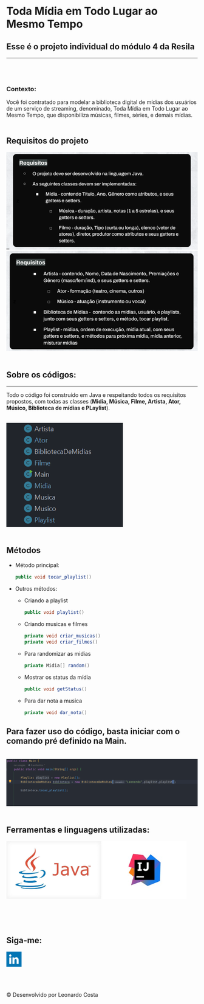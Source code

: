 # Toda Mídia em Todo Lugar ao Mesmo Tempo
## Esse é o projeto individual do módulo 4 da Resila
----
<br>
<br>

### Contexto:
Você foi contratado para modelar a biblioteca digital de mídias dos usuários de um serviço de streaming, denominado, Toda Mídia em Todo Lugar ao Mesmo Tempo, que disponibiliza músicas, filmes, séries, e demais mídias.
<br>
<br>

## Requisitos do projeto
  
    

<img src="./src/img/requisito1.png">
<img src="./src/img/requisito2.png">

<br>
<br>

## Sobre os códigos:
---

Todo o código foi construído em Java e respeitando todos os requisitos propostos, com todas as classes (**Midia, Música, Filme, Artista, Ator, Músico, Biblioteca de mídias e PLaylist**).  

<br>

<img src="./src/img/class.png">

<br>
<br>

## Métodos

* Método principal:
    ````java
    public void tocar_playlist()
    ````

* Outros métodos:
    - Criando a playlist
        ```java
        public void playlist()
        ````
    - Criando musicas e filmes
        ````java
    	private void criar_musicas()
        private void criar_filmes()
        ````
    - Para randomizar as midias
        ```java
        private Midia[] random()
        ````
    - Mostrar os status da mídia
        ````java
        public void getStatus()
        ````
    - Para dar nota a musica
        ```java
        private void dar_nota()
        ````


## Para fazer uso do código, basta iniciar com o comando pré definido na Main.

<br>

<img src="./src/img/main.png">

<br>
<br>

## Ferramentas e linguagens utilizadas:



<img src="./src/img/java.jpg" width="250px" alt="Java">  <img src="./src/img/intellij.jpg" width="220px" alt="Intellij"> 


<br>
<br>
<br>

## Siga-me:



<a href="https://www.linkedin.com/in/leonardosantosdev/"><img src="./src/img/linkedin.png" style="width:40px"></a>

<br>
<br>

©️ Desenvolvido por Leonardo Costa


